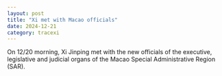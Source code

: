```yaml
---
layout: post
title: "Xi met with Macao officials"
date: 2024-12-21
category: tracexi
---
```


On 12/20 morning, Xi Jinping met with the new officials of the executive, legislative and judicial organs of the Macao Special Administrative Region (SAR).

